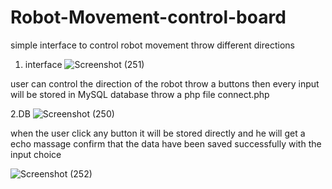 # Robot-Movement-control-board
simple interface to control robot movement throw different directions 

1. interface
![Screenshot (251)](https://user-images.githubusercontent.com/99558019/183308104-2435abe0-d645-478c-834d-d53957e9204f.png)

user can control the direction of the robot throw a buttons then every input will be stored in MySQL database throw a php file connect.php

2.DB
![Screenshot (250)](https://user-images.githubusercontent.com/99558019/183308169-c1ae7bb1-8c01-4409-8f13-3eb91e97cad8.png)

when the user click any button it will be stored directly and he will get a echo massage confirm that the data have been saved successfully with the input choice 

![Screenshot (252)](https://user-images.githubusercontent.com/99558019/183308316-245d09cf-ef68-45ce-93c2-797ef82f4e13.png)
